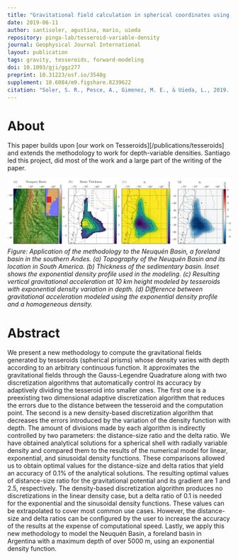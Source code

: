 ```yaml
---
title: "Gravitational field calculation in spherical coordinates using variable densities in depth"
date: 2019-06-11
author: santisoler, agustina, mario, uieda
repository: pinga-lab/tesseroid-variable-density
journal: Geophysical Journal International
layout: publication
tags: gravity, tesseroids, forward-modeling
doi: 10.1093/gji/ggz277
preprint: 10.31223/osf.io/3548g
supplement: 10.6084/m9.figshare.8239622
citation: "Soler, S. R., Pesce, A., Gimenez, M. E., & Uieda, L., 2019. Gravitational field calculation in spherical coordinates using variable densities in depth, Geophysical Journal International, doi:10.1093/gji/ggz277"
---
```


# About

This paper builds upon [our work on Tesseroids][/publications/tesseroids] and
extends the methodology to work for depth-variable densities. Santiago led this
project, did most of the work and a large part of the writing of the paper.

![Application of the methodology to the Neuquén Basin, Argentina.](/images/tesseroid-variable-density-results.jpg)
*Figure: Application of the methodology to the Neuquén Basin, a foreland basin in the
southern Andes. (a) Topography of the Neuquén Basin and its location in South America.
(b) Thickness of the sedimentary basin. Inset shows the exponential density profile used
in the modeling. (c) Resulting vertical gravitational acceleration at 10 km height
modeled by tesseroids with exponential density variation in depth. (d) Difference
between gravitational acceleration modeled using the exponential density profile and a
homogeneous density.*

# Abstract

We present a new methodology to compute the gravitational fields generated by tesseroids
(spherical prisms) whose density varies with depth according to an arbitrary continuous
function. It approximates the gravitational fields through the Gauss-Legendre Quadrature
along with two discretization algorithms that automatically control its accuracy by
adaptively dividing the tesseroid into smaller ones. The first one is a preexisting two
dimensional adaptive discretization algorithm that reduces the errors due to the
distance between the tesseroid and the computation point. The second is a new
density-based discretization algorithm that decreases the errors introduced by the
variation of the density function with depth. The amount of divisions made by each
algorithm is indirectly controlled by two parameters: the distance-size ratio and the
delta ratio. We have obtained analytical solutions for a spherical shell with radially
variable density and compared them to the results of the numerical model for linear,
exponential, and sinusoidal density functions. These comparisons allowed us to obtain
optimal values for the distance-size and delta ratios that yield an accuracy of 0.1% of
the analytical solutions. The resulting optimal values of distance-size ratio for the
gravitational potential and its gradient are 1 and 2.5, respectively. The density-based
discretization algorithm produces no discretizations in the linear density case, but a
delta ratio of 0.1 is needed for the exponential and the sinusoidal density functions.
These values can be extrapolated to cover most common use cases. However, the
distance-size and delta ratios can be configured by the user to increase the accuracy of
the results at the expense of computational speed. Lastly, we apply this new methodology
to model the Neuquén Basin, a foreland basin in Argentina with a maximum depth of over
5000 m, using an exponential density function.
